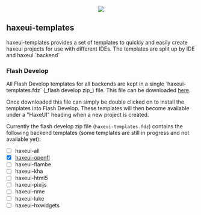<p align="center">
  <img src="https://dl.dropboxusercontent.com/u/26678671/haxeui2-warning.png"/>
</p>

<h2>haxeui-templates</h2>
haxeui-templates provides a set of templates to quickly and easily create haxeui projects for use with different IDEs. The templates are split up by IDE and haxeui `backend`

<h3>Flash Develop</h3>
All Flash Develop templates for all backends are kept in a single `haxeui-templates.fdz` (_flash develop zip_) file. This file can be downloaded <a href="https://github.com/haxeui/haxeui-templates/raw/master/flash-develop/haxeui-templates.fdz">here</a>. 

Once downloaded this file can simply be double clicked on to install the templates into Flash Develop. These templates will then become available under a "HaxeUI" heading when a new project is created.

Currently the flash develop zip file (`haxeui-templates.fdz`) contains the following backend templates (some templates are still in progress and not available yet):

 - [ ] haxeui-all
 - [X] <a href="https://github.com/haxeui/haxeui-templates/tree/master/flash-develop/%24(BaseDir)/Projects/550%20HaxeUI%20-%20OpenFL%20Project">haxeui-openfl</a>
 - [ ] haxeui-flambe
 - [ ] haxeui-kha
 - [ ] haxeui-html5
 - [ ] haxeui-pixijs
 - [ ] haxeui-nme
 - [ ] haxeui-luke
 - [ ] haxeui-hxwidgets
